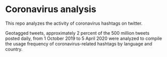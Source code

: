 # Coronavirus analysis

This repo analyzes the activity of coronavirus hashtags on twitter.

Geotagged tweets, approximately 2 percent of the 500 million tweets posted daily, from 1 October 2019 to 5 April 2020 were analyzed to compile the usage frequency of coronavirus-related hashtags by language and country.

